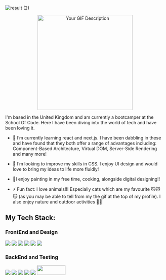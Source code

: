 ![result (2)](https://github.com/ycho234/ycho234/assets/100493820/7e7da598-1f5a-4f71-b846-143c495c8d2b)
<p align="center" >
  <img src="https://media3.giphy.com/media/ptqAPgghLtHOa0SLJS/giphy.gif?cid=ecf05e47mi6cwoya9tiqgq4v7tfk4ftwelm2iwsn9kidmwg7&ep=v1_gifs_search&rid=giphy.gif&ct=g" alt="Your GIF Description" width="300" height="300">
</p>
I'm based in the United Kingdom and am currently a bootcamper at the School Of Code. Here I have been diving into the world of tech and have been loving it.

- 🌱 I’m currently learning react and next.js. I have been dabbling in these and have found that they both offer a range of advantages including: Component-Based Architecture, Virtual DOM, Server-Side Rendering and many more!

- 🤝 I’m looking to improve my skills in CSS. I enjoy UI design and would love to bring my ideas to life more fluidly!

- 🎨I enjoy painting in my free time, cooking, alongside digital designing!!

- ⚡ Fun fact: I love animals!!! Especially cats which are my favourite 🐱🐱🐱 (as you may be able to tell from my the gif at the top of my profile). I also enjoy nature and outdoor activities 🍃🌷


<h2>My Tech Stack: </h2>
<h3>FrontEnd and Design</h3>
<div align="left">
<img src="https://img.shields.io/badge/HTML5-E34F26?style=for-the-badge&logo=html5&logoColor=white"/> 
<img src="https://img.shields.io/badge/CSS3-1572B6?style=for-the-badge&logo=css3&logoColor=white" />
<img src="https://img.shields.io/badge/JavaScript-F7DF1E?style=for-the-badge&logo=javascript&logoColor=black" />
<img src="https://img.shields.io/badge/React-20232A?style=for-the-badge&logo=react&logoColor=61DAFB" />
<img src="https://img.shields.io/badge/Figma-F24E1E?style=for-the-badge&logo=figma&logoColor=white" />
<img src="https://img.shields.io/badge/Canva-%2300C4CC.svg?&style=for-the-badge&logo=Canva&logoColor=white" />
</div>
<h3>BackEnd and Testing</h3>
<div align="left">
<img src="https://img.shields.io/badge/Node.js-43853D?style=for-the-badge&logo=node.js&logoColor=white"/>
<img src="https://img.shields.io/badge/PostgreSQL-316192?style=for-the-badge&logo=postgresql&logoColor=white"/>
<img src="https://img.shields.io/badge/Express.js-404D59?style=for-the-badge"/>
<img src="https://img.shields.io/badge/GIT-E44C30?style=for-the-badge&logo=git&logoColor=white"/>
<img src="https://img.shields.io/badge/Playwright-45ba4b?style=for-the-badge&logo=Playwright&logoColor=white"/>
<img src="https://github.com/ycho234/ycho234/assets/100493820/98dd9e57-20e6-4d04-8a3c-8969ea96b380" height="30" width="90"/>

</div>
